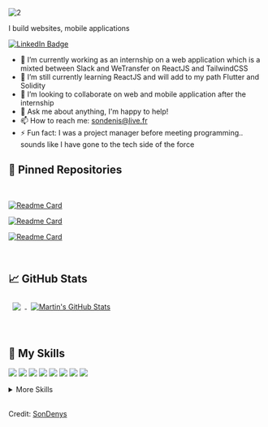 ![2](https://user-images.githubusercontent.com/85889219/152243900-d6dfe2d3-6bb3-4632-bdf5-5de9799dc1f2.png)






I build websites, mobile applications

[![LinkedIn Badge](https://img.shields.io/badge/LinkedIn-Profile-informational?style=flat&logo=linkedin&logoColor=white&color=0D76A8)](www.linkedin.com/in/sondenis)

- 🔭 I’m currently working as an internship on a web application which is a mixted between Slack and WeTransfer on ReactJS and TailwindCSS
- 🌱 I’m still currently learning ReactJS and will add to my path Flutter and Solidity
- 👯 I’m looking to collaborate on web and mobile application after the internship
- 💬 Ask me about anything, I'm happy to help!
- 📫 How to reach me: sondenis@live.fr
- ⚡ Fun fact: I was a project manager before meeting programming.. sounds like I have gone to the tech side of the force

<!--
Want to know more about me? [Check out my portfolio.](https://braydoncoyer.dev/)-->

## 📌 Pinned Repositories

<br>

<!--
<a href="https://github.com/SonDenys/Gamepad-Frontend">
  <img align="center" style="margin:0.5rem" src="https://github-readme-stats.vercel.app/api/pin/?username=sondenys&repo=gamepad-frontend&title_color=ffffff&text_color=c9cacc&icon_color=4AB197&bg_color=003D5B" />
</a>-->


[![Readme Card](https://github-readme-stats.vercel.app/api/pin/?username=sondenys&repo=gamepad-frontend&title_color=ffffff&text_color=c9cacc&icon_color=c9cacc&bg_color=003D5B)](https://github.com/SonDenys/Gamepad-Frontend)

[![Readme Card](https://github-readme-stats.vercel.app/api/pin/?username=sondenys&repo=gamepad-frontend&title_color=ffffff&text_color=c9cacc&icon_color=c9cacc&bg_color=003D5B)](https://github.com/SonDenys/Gamepad-Backend)

[![Readme Card](https://github-readme-stats.vercel.app/api/pin/?username=sondenys&repo=hulu-clone&title_color=ffffff&text_color=c9cacc&icon_color=c9cacc&bg_color=003D5B)](https://github.com/SonDenys/hulu-clone)


<br>

## &#x1f4c8; GitHub Stats


<a href="https://github.com/sondenys">
  <img align="center" style="margin:0.5rem" src="https://github-readme-stats.vercel.app/api/top-langs/?username=sondenys&title_color=ffffff&text_color=c9cacc&icon_color=4AB197&bg_color=003D5B" />
</a>

<a href="https://github.com/braydoncoyer">
  <img align="center" style="margin:0.5rem" src="https://github-readme-stats.vercel.app/api?username=sondenys&show_icons=true&line_height=27&count_private=true&title_color=ffffff&text_color=c9cacc&icon_color=4AB197&bg_color=003D5B" alt="Martin's GitHub Stats" />
</a>


<br>

<br>

<br>

## 💼 My Skills

![](https://img.shields.io/badge/Code-React-informational?style=flat&logo=react&logoColor=white&color=EDAE49)
![](https://img.shields.io/badge/Code-Next-informational?style=flat&logo=Redux&logoColor=white&color=EDAE49)
![](https://img.shields.io/badge/Code-NodejS-informational?style=flat&logo=NodeJS&logoColor=white&color=EDAE49)
![](https://img.shields.io/badge/Code-Redux-informational?style=flat&logo=Redux&logoColor=white&color=EDAE49)
![](https://img.shields.io/badge/Code-Gatsby-informational?style=flat&logo=gatsby&logoColor=white&color=EDAE49)
![](https://img.shields.io/badge/Code-JavaScript-informational?style=flat&logo=JavaScript&logoColor=white&color=EDAE49)
![](https://img.shields.io/badge/Code-TypeScript-informational?style=flat&logo=TypeScript&logoColor=white&color=EDAE49)
![](https://img.shields.io/badge/Code-MongoDB-informational?style=flat&logo=MongoDB&logoColor=white&color=EDAE49)

<details>
<summary>More Skills</summary>
<br>

![](https://img.shields.io/badge/Style-CSS-informational?style=flat&logo=css3&logoColor=white&color=EDAE49)
![](https://img.shields.io/badge/Style-Tailwind-informational?style=flat&logo=Tailwind-CSS&logoColor=white&color=EDAE49)

<br>

![](https://img.shields.io/badge/Test-Jest-informational?style=flat&logo=jest&logoColor=white&color=EDAE49)

<br>

![](https://img.shields.io/badge/Tools-Netlify-informational?style=flat&logo=netlify&logoColor=white&color=EDAE49)
![](https://img.shields.io/badge/Tools-NPM-informational?style=flat&logo=npm&logoColor=white&color=EDAE49)
![](https://img.shields.io/badge/Tools-Postman-informational?style=flat&logo=Postman&logoColor=white&color=EDAE49)
![](https://img.shields.io/badge/Tools-Photoshop-informational?style=flat&logo=Adobe-Photoshop&logoColor=white&color=EDAE49)
![](https://img.shields.io/badge/Tools-Illustrator-informational?style=flat&logo=Adobe-Illustrator&logoColor=white&color=EDAE49)
![](https://img.shields.io/badge/Tools-AdobeXD-informational?style=flat&logo=Adobe-XD&logoColor=white&color=EDAE49)
![](https://img.shields.io/badge/Tools-GitHub-informational?style=flat&logo=GitHub&logoColor=white&color=EDAE49)
![](https://img.shields.io/badge/Tools-GitLab-informational?style=flat&logo=GitLab&logoColor=white&color=EDAE49)
![](https://img.shields.io/badge/Tools-Jira-informational?style=flat&logo=Jira-Software&logoColor=white&color=EDAE49)
![](https://img.shields.io/badge/Tools-Wordpress-informational?style=flat&logo=Clubhouse&logoColor=white&color=EDAE49)

</details>

<br>

Credit: [SonDenys](https://github.com/SonDenys)


<!--
**SonDenys/sondenys** is a ✨ _special_ ✨ repository because its `README.md` (this file) appears on your GitHub profile.

Here are some ideas to get you started:

- 🔭 I’m currently working on ...
- 🌱 I’m currently learning ...
- 👯 I’m looking to collaborate on ...
- 🤔 I’m looking for help with ...
- 💬 Ask me about ...
- 📫 How to reach me: ...
- 😄 Pronouns: ...
- ⚡ Fun fact: ...
-->
